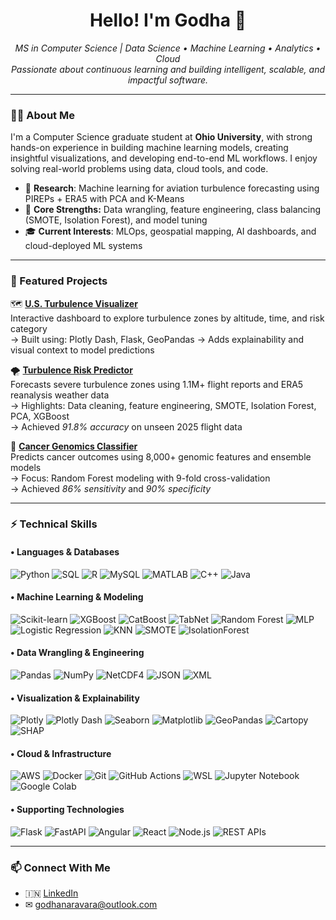 <h1 align="center">Hello! I'm Godha 👋</h1>
<p align="center">
  <em>MS in Computer Science | Data Science • Machine Learning • Analytics • Cloud</em><br>
  <em>Passionate about continuous learning and building intelligent, scalable, and impactful software.</em>
</p>

---

### 👩‍💻 About Me

I'm a Computer Science graduate student at **Ohio University**, with strong hands-on experience in building machine learning models, creating insightful visualizations, and developing end-to-end ML workflows. I enjoy solving real-world problems using data, cloud tools, and code.

- 🔬 **Research**:  Machine learning for aviation turbulence forecasting using PIREPs + ERA5 with PCA and K-Means
- 💪 **Core Strengths:** Data wrangling, feature engineering, class balancing (SMOTE, Isolation Forest), and model tuning
- 🎓 **Current Interests**: MLOps, geospatial mapping, AI dashboards, and cloud-deployed ML systems

---

### 📌 Featured Projects

🗺️ **[U.S. Turbulence Visualizer]()**  
Interactive dashboard to explore turbulence zones by altitude, time, and risk category  
→ Built using: Plotly Dash, Flask, GeoPandas 
→ Adds explainability and visual context to model predictions

🌪️ **[Turbulence Risk Predictor]()**  
Forecasts severe turbulence zones using 1.1M+ flight reports and ERA5 reanalysis weather data  
→ Highlights: Data cleaning, feature engineering, SMOTE, Isolation Forest, PCA, XGBoost  
→ Achieved *91.8% accuracy* on unseen 2025 flight data

🧬 **[Cancer Genomics Classifier]()**  
Predicts cancer outcomes using 8,000+ genomic features and ensemble models  
→ Focus: Random Forest modeling with 9-fold cross-validation  
→ Achieved *86% sensitivity* and *90% specificity*

---

### ⚡ Technical Skills

#### • Languages & Databases
![Python](https://img.shields.io/badge/Python-3776AB?style=for-the-badge&logo=python&logoColor=white)
![SQL](https://img.shields.io/badge/SQL-4479A1?style=for-the-badge&logo=postgresql&logoColor=white)
![R](https://img.shields.io/badge/R-276DC3?style=for-the-badge&logo=r&logoColor=white)
![MySQL](https://img.shields.io/badge/MySQL-005C84?style=for-the-badge&logo=mysql&logoColor=white)
![MATLAB](https://img.shields.io/badge/MATLAB-0076A8?style=for-the-badge&logo=mathworks&logoColor=white)
![C++](https://img.shields.io/badge/C++-00599C?style=for-the-badge&logo=cplusplus&logoColor=white)
![Java](https://img.shields.io/badge/Java-ED8B00?style=for-the-badge&logo=java&logoColor=white)

#### • Machine Learning & Modeling
![Scikit-learn](https://img.shields.io/badge/Scikit--learn-F7931E?style=for-the-badge&logo=scikit-learn&logoColor=white)
![XGBoost](https://img.shields.io/badge/XGBoost-EC6B24?style=for-the-badge&logo=xgboost&logoColor=white)
![CatBoost](https://img.shields.io/badge/CatBoost-ffcc00?style=for-the-badge&logoColor=black)
![TabNet](https://img.shields.io/badge/TabNet-blue?style=for-the-badge)
![Random Forest](https://img.shields.io/badge/Random%20Forest-darkgreen?style=for-the-badge)
![MLP](https://img.shields.io/badge/MLP-neuralnet-8A2BE2?style=for-the-badge)
![Logistic Regression](https://img.shields.io/badge/Logistic%20Regression-6A5ACD?style=for-the-badge)
![KNN](https://img.shields.io/badge/KNN-algorithm-ffa500?style=for-the-badge)
![SMOTE](https://img.shields.io/badge/SMOTE-brown?style=for-the-badge)
![IsolationForest](https://img.shields.io/badge/Isolation%20Forest-gray?style=for-the-badge)

#### • Data Wrangling & Engineering
![Pandas](https://img.shields.io/badge/Pandas-150458?style=for-the-badge&logo=pandas&logoColor=white)
![NumPy](https://img.shields.io/badge/NumPy-013243?style=for-the-badge&logo=numpy&logoColor=white)
![NetCDF4](https://img.shields.io/badge/NetCDF4-004d99?style=for-the-badge)
![JSON](https://img.shields.io/badge/JSON-292929?style=for-the-badge&logo=json&logoColor=white)
![XML](https://img.shields.io/badge/XML-FF6600?style=for-the-badge)

#### • Visualization & Explainability
![Plotly](https://img.shields.io/badge/Plotly-3F4F75?style=for-the-badge&logo=plotly&logoColor=white)
![Plotly Dash](https://img.shields.io/badge/Dash-003366?style=for-the-badge)
![Seaborn](https://img.shields.io/badge/Seaborn-9A1EAE?style=for-the-badge)
![Matplotlib](https://img.shields.io/badge/Matplotlib-11557C?style=for-the-badge&logo=matplotlib&logoColor=white)
![GeoPandas](https://img.shields.io/badge/GeoPandas-008000?style=for-the-badge)
![Cartopy](https://img.shields.io/badge/Cartopy-003300?style=for-the-badge)
![SHAP](https://img.shields.io/badge/SHAP-explainableAI-red?style=for-the-badge)

#### • Cloud & Infrastructure
![AWS](https://img.shields.io/badge/AWS-232F3E?style=for-the-badge&logo=amazon-aws&logoColor=white)
![Docker](https://img.shields.io/badge/Docker-2496ED?style=for-the-badge&logo=docker&logoColor=white)
![Git](https://img.shields.io/badge/Git-F05032?style=for-the-badge&logo=git&logoColor=white)
![GitHub Actions](https://img.shields.io/badge/GitHub%20Actions-2088FF?style=for-the-badge&logo=githubactions&logoColor=white)
![WSL](https://img.shields.io/badge/WSL-Ubuntu-orange?style=for-the-badge)
![Jupyter Notebook](https://img.shields.io/badge/Jupyter-F37626?style=for-the-badge&logo=jupyter&logoColor=white)
![Google Colab](https://img.shields.io/badge/Colab-F9AB00?style=for-the-badge&logo=googlecolab&logoColor=white)

#### • Supporting Technologies
![Flask](https://img.shields.io/badge/Flask-000000?style=for-the-badge&logo=flask&logoColor=white)
![FastAPI](https://img.shields.io/badge/FastAPI-005f73?style=for-the-badge&logo=fastapi&logoColor=white)
![Angular](https://img.shields.io/badge/Angular-DD0031?style=for-the-badge&logo=angular&logoColor=white)
![React](https://img.shields.io/badge/React-20232A?style=for-the-badge&logo=react&logoColor=61DAFB)
![Node.js](https://img.shields.io/badge/Node.js-339933?style=for-the-badge&logo=nodedotjs&logoColor=white)
![REST APIs](https://img.shields.io/badge/REST--API-005C84?style=for-the-badge)

---
<!-- 
### 📊 GitHub Stats

<p align="center">
  <img src="https://github-readme-stats.vercel.app/api?username=godhanaravara&show_icons=true&theme=radical" alt="stats" />
  <img src="https://github-readme-stats.vercel.app/api/top-langs/?username=godhanaravara&layout=compact&theme=radical" alt="top-langs" />
</p>

--- -->

### 📫 Connect With Me

- 🇮🇳 [LinkedIn](https://www.linkedin.com/in/godha-naravara/)
- ✉ godhanaravara@outlook.com
